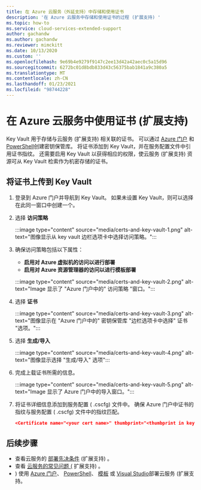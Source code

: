 ```yaml
---
title: 在 Azure 云服务（外延支持）中存储和使用证书
description: '在 Azure 云服务中存储和使用证书的过程 (扩展支持) '
ms.topic: how-to
ms.service: cloud-services-extended-support
author: gachandw
ms.author: gachandw
ms.reviewer: mimckitt
ms.date: 10/13/2020
ms.custom: ''
ms.openlocfilehash: 9e69b4e9279f9147c2ee13d42a42aec0c5a15d96
ms.sourcegitcommit: 6272bc01d8bdb833d43c56375bab1841a9c380a5
ms.translationtype: MT
ms.contentlocale: zh-CN
ms.lasthandoff: 01/23/2021
ms.locfileid: "98744228"
---
```

# <a name="use-certificates-with-azure-cloud-services-extended-support"></a>在 Azure 云服务中使用证书 (扩展支持) 

Key Vault 用于存储与云服务 (扩展支持) 相关联的证书。 可以通过 [Azure 门户](https://docs.microsoft.com/azure/key-vault/general/quick-create-portal) 和 [PowerShell](https://docs.microsoft.com/azure/key-vault/general/quick-create-powershell)创建密钥保管库。 将证书添加到 Key Vault，并在服务配置文件中引用证书指纹。 还需要启用 Key Vault 以获得相应的权限，使云服务 (扩展支持) 资源可从 Key Vault 检索作为机密存储的证书。  

## <a name="upload-a-certificate-to-key-vault"></a>将证书上传到 Key Vault 

1.  登录到 Azure 门户并导航到 Key Vault。 如果未设置 Key Vault，则可以选择在此同一窗口中创建一个。

2. 选择 **访问策略**

    :::image type="content" source="media/certs-and-key-vault-1.png" alt-text="图像显示从 key vault 边栏选项卡中选择访问策略。":::

3. 确保访问策略包括以下属性：
    - **启用对 Azure 虚拟机的访问以进行部署**
    - **启用对 Azure 资源管理器的访问以进行模板部署** 

    :::image type="content" source="media/certs-and-key-vault-2.png" alt-text="Image 显示了 &quot;Azure 门户中的&quot; 访问策略 &quot;窗口。":::
 
4.  选择 **证书** 

    :::image type="content" source="media/certs-and-key-vault-3.png" alt-text="图像显示在 &quot;Azure 门户中的&quot; 密钥保管库 &quot;边栏选项卡中选择&quot; 证书 &quot;选项。":::

5. 选择 **生成/导入**

    :::image type="content" source="media/certs-and-key-vault-4.png" alt-text="图像显示选择 &quot;生成/导入&quot; 选项":::

4.  完成上载证书所需的信息。 

    :::image type="content" source="media/certs-and-key-vault-5.png" alt-text="Image 显示了 Azure 门户中的导入窗口。":::

5.  将证书详细信息添加到服务配置 ( .cscfg) 文件中。 确保 Azure 门户中证书的指纹与服务配置 ( .cscfg) 文件中的指纹匹配。 
    
    ```json
    <Certificate name="<your cert name>" thumbprint="<thumbprint in key vault" thumbprintAlgorithm="sha1" /> 
    ```

## <a name="next-steps"></a>后续步骤 
- 查看云服务的 [部署先决条件](deploy-prerequisite.md) (扩展支持) 。
- 查看 [云服务的常见问题 (](faq.md) 扩展支持) 。
- ) 使用 [Azure 门户](deploy-portal.md)、 [PowerShell](deploy-powershell.md)、 [模板](deploy-template.md) 或 [Visual Studio](deploy-visual-studio.md)部署云服务 (扩展支持。
